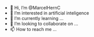 - 👋 Hi, I’m @MarcelHernC
- 👀 I’m interested in artificial inteligence
- 🌱 I’m currently learning ...
- 💞️ I’m looking to collaborate on ...
- 📫 How to reach me ...

<!---
MarcelHernC/MarcelHernC is a ✨ special ✨ repository because its `README.md` (this file) appears on your GitHub profile.
You can click the Preview link to take a look at your changes.
--->
